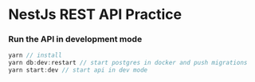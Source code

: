 # NestJs REST API Practice


### Run the API in development mode
```javascript
yarn // install
yarn db:dev:restart // start postgres in docker and push migrations
yarn start:dev // start api in dev mode
```
